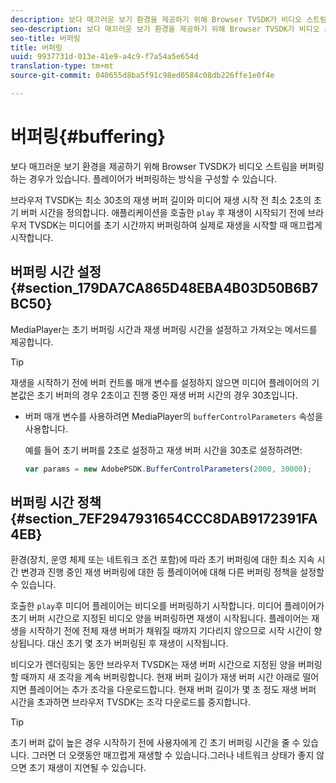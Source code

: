```yaml
---
description: 보다 매끄러운 보기 환경을 제공하기 위해 Browser TVSDK가 비디오 스트림을 버퍼링하는 경우가 있습니다. 플레이어가 버퍼링하는 방식을 구성할 수 있습니다.
seo-description: 보다 매끄러운 보기 환경을 제공하기 위해 Browser TVSDK가 비디오 스트림을 버퍼링하는 경우가 있습니다. 플레이어가 버퍼링하는 방식을 구성할 수 있습니다.
seo-title: 버퍼링
title: 버퍼링
uuid: 9937731d-013e-41e9-a4c9-f7a54a5e654d
translation-type: tm+mt
source-git-commit: 040655d8ba5f91c98ed0584c08db226ffe1e0f4e

---
```



# 버퍼링{#buffering}

보다 매끄러운 보기 환경을 제공하기 위해 Browser TVSDK가 비디오 스트림을 버퍼링하는 경우가 있습니다. 플레이어가 버퍼링하는 방식을 구성할 수 있습니다.

브라우저 TVSDK는 최소 30초의 재생 버퍼 길이와 미디어 재생 시작 전 최소 2초의 초기 버퍼 시간을 정의합니다. 애플리케이션을 호출한 `play` 후 재생이 시작되기 전에 브라우저 TVSDK는 미디어를 초기 시간까지 버퍼링하여 실제로 재생을 시작할 때 매끄럽게 시작합니다.

## 버퍼링 시간 설정 {#section_179DA7CA865D48EBA4B03D50B6B7BC50}

MediaPlayer는 초기 버퍼링 시간과 재생 버퍼링 시간을 설정하고 가져오는 메서드를 제공합니다.

>[!TIP]
>
>재생을 시작하기 전에 버퍼 컨트롤 매개 변수를 설정하지 않으면 미디어 플레이어의 기본값은 초기 버퍼의 경우 2초이고 진행 중인 재생 버퍼 시간의 경우 30초입니다.

* 버퍼 매개 변수를 사용하려면 MediaPlayer의 `bufferControlParameters` 속성을 사용합니다.

   예를 들어 초기 버퍼를 2초로 설정하고 재생 버퍼 시간을 30초로 설정하려면:

   ```js
   var params = new AdobePSDK.BufferControlParameters(2000, 30000);
   ```

## 버퍼링 시간 정책 {#section_7EF2947931654CCC8DAB9172391FA4EB}

환경(장치, 운영 체제 또는 네트워크 조건 포함)에 따라 초기 버퍼링에 대한 최소 지속 시간 변경과 진행 중인 재생 버퍼링에 대한 등 플레이어에 대해 다른 버퍼링 정책을 설정할 수 있습니다.

호출한 `play`후 미디어 플레이어는 비디오를 버퍼링하기 시작합니다. 미디어 플레이어가 초기 버퍼 시간으로 지정된 비디오 양을 버퍼링하면 재생이 시작됩니다. 플레이어는 재생을 시작하기 전에 전체 재생 버퍼가 채워질 때까지 기다리지 않으므로 시작 시간이 향상됩니다. 대신 초기 몇 초가 버퍼링된 후 재생이 시작됩니다.

비디오가 렌더링되는 동안 브라우저 TVSDK는 재생 버퍼 시간으로 지정된 양을 버퍼링할 때까지 새 조각을 계속 버퍼링합니다. 현재 버퍼 길이가 재생 버퍼 시간 아래로 떨어지면 플레이어는 추가 조각을 다운로드합니다. 현재 버퍼 길이가 몇 초 정도 재생 버퍼 시간을 초과하면 브라우저 TVSDK는 조각 다운로드를 중지합니다.

>[!TIP]
>
>초기 버퍼 값이 높은 경우 시작하기 전에 사용자에게 긴 초기 버퍼링 시간을 줄 수 있습니다. 그러면 더 오랫동안 매끄럽게 재생할 수 있습니다.그러나 네트워크 상태가 좋지 않으면 초기 재생이 지연될 수 있습니다.

